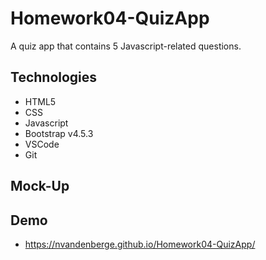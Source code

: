 # Homework04-QuizApp
A quiz app that contains 5 Javascript-related questions.

## Technologies
 - HTML5
 - CSS
 - Javascript
 - Bootstrap v4.5.3
 - VSCode
 - Git

## Mock-Up

## Demo
- https://nvandenberge.github.io/Homework04-QuizApp/